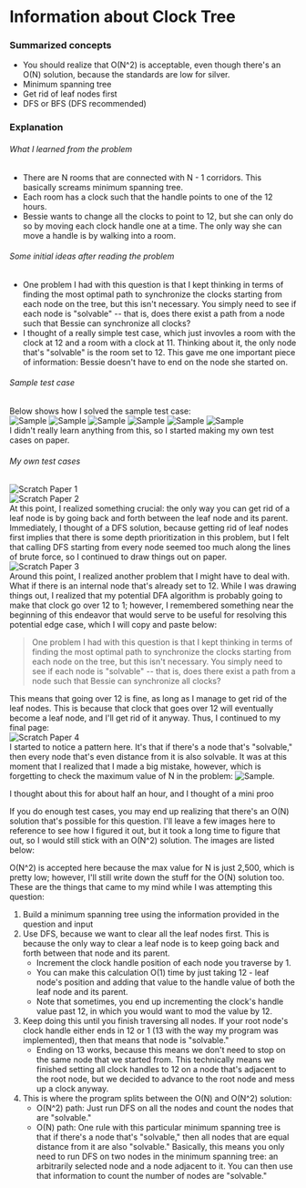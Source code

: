 # Information about Clock Tree
### Summarized concepts
  - You should realize that O(N^2) is acceptable, even though there's an O(N) solution, because the standards are low for silver.
  - Minimum spanning tree
  - Get rid of leaf nodes first
  - DFS or BFS (DFS recommended)

### Explanation
###### What I learned from the problem
  - There are N rooms that are connected with N - 1 corridors. This basically screams minimum spanning tree.  
  - Each room has a clock such that the handle points to one of the 12 hours.
  - Bessie wants to change all the clocks to point to 12, but she can only do so by moving each clock handle one at a time. The only way she can move a handle is by walking into a room.

###### Some initial ideas after reading the problem
  - One problem I had with this question is that I kept thinking in terms of finding the most optimal path to synchronize the clocks starting from each node on the tree, but this isn't necessary. You simply need to see if each node is "solvable" -- that is, does there exist a path from a node such that Bessie can synchronize all clocks?
  - I thought of a really simple test case, which just invovles a room with the clock at 12 and a room with a clock at 11. Thinking about it, the only node that's "solvable" is the room set to 12. This gave me one important piece of information: Bessie doesn't have to end on the node she started on.

###### Sample test case
Below shows how I solved the sample test case:  
![Sample](https://github.com/TurtleCamera/USACO-TurtleCamera/blob/main/CSE%20199%20Workspace/images/Clock_Tree_5.png)
![Sample](https://github.com/TurtleCamera/USACO-TurtleCamera/blob/main/CSE%20199%20Workspace/images/Clock_Tree_6.png)
![Sample](https://github.com/TurtleCamera/USACO-TurtleCamera/blob/main/CSE%20199%20Workspace/images/Clock_Tree_7.png)
![Sample](https://github.com/TurtleCamera/USACO-TurtleCamera/blob/main/CSE%20199%20Workspace/images/Clock_Tree_8.png)
![Sample](https://github.com/TurtleCamera/USACO-TurtleCamera/blob/main/CSE%20199%20Workspace/images/Clock_Tree_9.png)
![Sample](https://github.com/TurtleCamera/USACO-TurtleCamera/blob/main/CSE%20199%20Workspace/images/Clock_Tree_10.png)  
I didn't really learn anything from this, so I started making my own test cases on paper.  

###### My own test cases
![Scratch Paper 1](https://github.com/TurtleCamera/USACO-TurtleCamera/blob/main/CSE%20199%20Workspace/images/Clock_Tree_1.jpg)  
![Scratch Paper 2](https://github.com/TurtleCamera/USACO-TurtleCamera/blob/main/CSE%20199%20Workspace/images/Clock_Tree_2.jpg)  
At this point, I realized something crucial: the only way you can get rid of a leaf node is by going back and forth between the leaf node and its parent. Immediately, I thought of a DFS solution, because getting rid of leaf nodes first implies that there is some depth prioritization in this problem, but I felt that calling DFS starting from every node seemed too much along the lines of brute force, so I continued to draw things out on paper.  
![Scratch Paper 3](https://github.com/TurtleCamera/USACO-TurtleCamera/blob/main/CSE%20199%20Workspace/images/Clock_Tree_3.jpg)  
Around this point, I realized another problem that I might have to deal with. What if there is an internal node that's already set to 12. While I was drawing things out, I realized that my potential DFA algorithm is probably going to make that clock go over 12 to 1; however, I remembered something near the beginning of this endeavor that would serve to be useful for resolving this potential edge case, which I will copy and paste below:  
> One problem I had with this question is that I kept thinking in terms of finding the most optimal path to synchronize the clocks starting from each node on the tree, but this isn't necessary. You simply need to see if each node is "solvable" -- that is, does there exist a path from a node such that Bessie can synchronize all clocks?  

This means that going over 12 is fine, as long as I manage to get rid of the leaf nodes. This is because that clock that goes over 12 will eventually become a leaf node, and I'll get rid of it anyway. Thus, I continued to my final page:  
![Scratch Paper 4](https://github.com/TurtleCamera/USACO-TurtleCamera/blob/main/CSE%20199%20Workspace/images/Clock_Tree_4.jpg)  
I started to notice a pattern here. It's that if there's a node that's "solvable," then every node that's even distance from it is also solvable. It was at this moment that I realized that I made a big mistake, however, which is forgetting to check the maximum value of N in the problem: ![Sample](https://github.com/TurtleCamera/USACO-TurtleCamera/blob/main/CSE%20199%20Workspace/images/Clock_Tree_11.png).

I thought about this for about half an hour, and I thought of a mini proo

If you do enough test cases, you may end up realizing that there's an O(N) solution that's possible for this question. I'll leave a few images here to reference to see how I figured it out, but it took a long time to figure that out, so I would still stick with an O(N^2) solution. The images are listed below:

O(N^2) is accepted here because the max value for N is just 2,500, which is pretty low; however, I'll still write down the stuff for the O(N) solution too. These are the things that came to my mind while I was attempting this question:
1. Build a minimum spanning tree using the information provided in the question and input
2. Use DFS, because we want to clear all the leaf nodes first. This is because the only way to clear a leaf node is to keep going back and forth between that node and its parent.
    - Increment the clock handle position of each node you traverse by 1.
    - You can make this calculation O(1) time by just taking 12 - leaf node's position and adding that value to the handle value of both the leaf node and its parent.
    - Note that sometimes, you end up incrementing the clock's handle value past 12, in which you would want to mod the value by 12.
3. Keep doing this until you finish traversing all nodes. If your root node's clock handle either ends in 12 or 1 (13 with the way my program was implemented), then that means that node is "solvable."
    - Ending on 13 works, because this means we don't need to stop on the same node that we started from. This technically means we finished setting all clock handles to 12 on a node that's adjacent to the root node, but we decided to advance to the root node and mess up a clock anyway.
4. This is where the program splits between the O(N) and O(N^2) solution:
    - O(N^2) path: Just run DFS on all the nodes and count the nodes that are "solvable."
    - O(N) path: One rule with this particular minimum spanning tree is that if there's a node that's "solvable," then all nodes that are equal distance from it are also "solvable." Basically, this means you only need to run DFS on two nodes in the minimum spanning tree: an arbitrarily selected node and a node adjacent to it. You can then use that information to count the number of nodes are "solvable."
